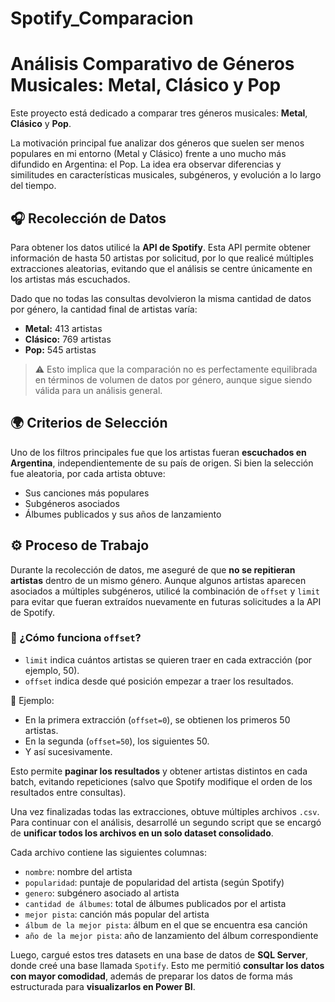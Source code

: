 # Spotify_Comparacion
# Análisis Comparativo de Géneros Musicales: Metal, Clásico y Pop

Este proyecto está dedicado a comparar tres géneros musicales: **Metal**, **Clásico** y **Pop**.

La motivación principal fue analizar dos géneros que suelen ser menos populares en mi entorno (Metal y Clásico) frente a uno mucho más difundido en Argentina: el Pop. La idea era observar diferencias y similitudes en características musicales, subgéneros, y evolución a lo largo del tiempo.

## 🎧 Recolección de Datos

Para obtener los datos utilicé la **API de Spotify**. Esta API permite obtener información de hasta 50 artistas por solicitud, por lo que realicé múltiples extracciones aleatorias, evitando que el análisis se centre únicamente en los artistas más escuchados.

Dado que no todas las consultas devolvieron la misma cantidad de datos por género, la cantidad final de artistas varía:

- **Metal:** 413 artistas  
- **Clásico:** 769 artistas  
- **Pop:** 545 artistas

> ⚠️ Esto implica que la comparación no es perfectamente equilibrada en términos de volumen de datos por género, aunque sigue siendo válida para un análisis general.

## 🌍 Criterios de Selección

Uno de los filtros principales fue que los artistas fueran **escuchados en Argentina**, independientemente de su país de origen. Si bien la selección fue aleatoria, por cada artista obtuve:

- Sus canciones más populares
- Subgéneros asociados
- Álbumes publicados y sus años de lanzamiento

## ⚙️ Proceso de Trabajo

Durante la recolección de datos, me aseguré de que **no se repitieran artistas** dentro de un mismo género. Aunque algunos artistas aparecen asociados a múltiples subgéneros, utilicé la combinación de `offset` y `limit` para evitar que fueran extraídos nuevamente en futuras solicitudes a la API de Spotify.

### 🧩 ¿Cómo funciona `offset`?

- `limit` indica cuántos artistas se quieren traer en cada extracción (por ejemplo, 50).
- `offset` indica desde qué posición empezar a traer los resultados.

📌 Ejemplo:  
- En la primera extracción (`offset=0`), se obtienen los primeros 50 artistas.  
- En la segunda (`offset=50`), los siguientes 50.  
- Y así sucesivamente.

Esto permite **paginar los resultados** y obtener artistas distintos en cada batch, evitando repeticiones (salvo que Spotify modifique el orden de los resultados entre consultas).

Una vez finalizadas todas las extracciones, obtuve múltiples archivos `.csv`. Para continuar con el análisis, desarrollé un segundo script que se encargó de **unificar todos los archivos en un solo dataset consolidado**.

Cada archivo contiene las siguientes columnas:

- `nombre`: nombre del artista  
- `popularidad`: puntaje de popularidad del artista (según Spotify)  
- `genero`: subgénero asociado al artista  
- `cantidad de álbumes`: total de álbumes publicados por el artista  
- `mejor pista`: canción más popular del artista  
- `álbum de la mejor pista`: álbum en el que se encuentra esa canción  
- `año de la mejor pista`: año de lanzamiento del álbum correspondiente

Luego, cargué estos tres datasets en una base de datos de **SQL Server**, donde creé una base llamada `Spotify`. Esto me permitió **consultar los datos con mayor comodidad**, además de preparar los datos de forma más estructurada para **visualizarlos en Power BI**.

